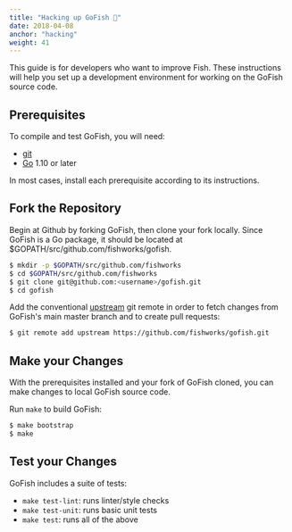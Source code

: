 ```yaml
---
title: "Hacking up GoFish 🍣"
date: 2018-04-08
anchor: "hacking"
weight: 41
---
```


This guide is for developers who want to improve Fish. These instructions will help you set up a
development environment for working on the GoFish source code.

## Prerequisites

To compile and test GoFish, you will need:

- [git](https://git-scm.com/)
- [Go](https://golang.org/) 1.10 or later

In most cases, install each prerequisite according to its instructions.

## Fork the Repository

Begin at Github by forking GoFish, then clone your fork locally. Since GoFish is a Go package, it
should be located at $GOPATH/src/github.com/fishworks/gofish.

```bash
$ mkdir -p $GOPATH/src/github.com/fishworks
$ cd $GOPATH/src/github.com/fishworks
$ git clone git@github.com:<username>/gofish.git
$ cd gofish
```

Add the conventional [upstream](https://help.github.com/articles/fork-a-repo/) git remote in order
to fetch changes from GoFish's main master branch and to create pull requests:

```bash
$ git remote add upstream https://github.com/fishworks/gofish.git
```

## Make your Changes

With the prerequisites installed and your fork of GoFish cloned, you can make changes to local GoFish
source code.

Run `make` to build GoFish:

```bash
$ make bootstrap
$ make
```

## Test your Changes

GoFish includes a suite of tests:

- `make test-lint`: runs linter/style checks
- `make test-unit`: runs basic unit tests
- `make test`: runs all of the above

